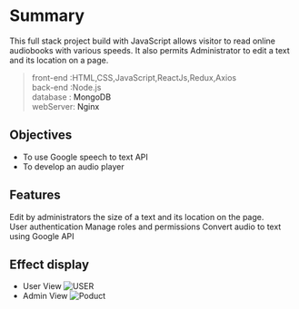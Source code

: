 # Summary 
This full stack project build with JavaScript allows visitor to read online audiobooks with various speeds. 
It also permits Administrator to edit a text and its location on a page. 
> front-end :HTML,CSS,JavaScript,ReactJs,Redux,Axios</br>
> back-end :Node.js</br>
> database : <a herf='https://www.mongodb.com/'>MongoDB</a></br>
> webServer: <a herf='https://www.nginx.com/'>Nginx</a>
## Objectives 
- To use Google speech to text API 
- To develop an audio player 
## Features
Edit by administrators the size of a text and its location on the page.  
User authentication 
Manage roles and permissions 
Convert audio to text using Google API 

## Effect display 
- User View
![USER](https://github.com/feixiangdjames/readingbook/blob/main/img/bookuser.gif)
- Admin View
![Poduct](https://github.com/feixiangdjames/readingbook/blob/main/img/bookadmin1.gif)


